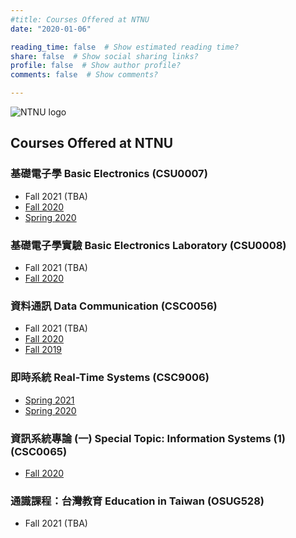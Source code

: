 ```yaml
---
#title: Courses Offered at NTNU
date: "2020-01-06"

reading_time: false  # Show estimated reading time?
share: false  # Show social sharing links?
profile: false  # Show author profile?
comments: false  # Show comments?

---
```

![NTNU logo](../../img/ntnu_logo.png)

## Courses Offered at NTNU

### 基礎電子學  Basic Electronics (CSU0007)
* Fall 2021 (TBA)
* [Fall 2020](../csu0007)
* [Spring 2020](../csu0007_spring2020)

### 基礎電子學實驗  Basic Electronics Laboratory (CSU0008)
* Fall 2021 (TBA)
* [Fall 2020](../csu0008)

### 資料通訊  Data Communication (CSC0056)
* Fall 2021 (TBA)
* [Fall 2020](../csc0056)
* [Fall 2019](../csc0056_fall2019)

### 即時系統  Real-Time Systems (CSC9006)
* [Spring 2021](../csc9006)
* [Spring 2020](../csc9006_spring2020)

### 資訊系統專論 (一)  Special Topic: Information Systems (1) (CSC0065)
* [Fall 2020](../csc0065)

### 通識課程：台灣教育  Education in Taiwan (OSUG528)
* Fall 2021 (TBA)
